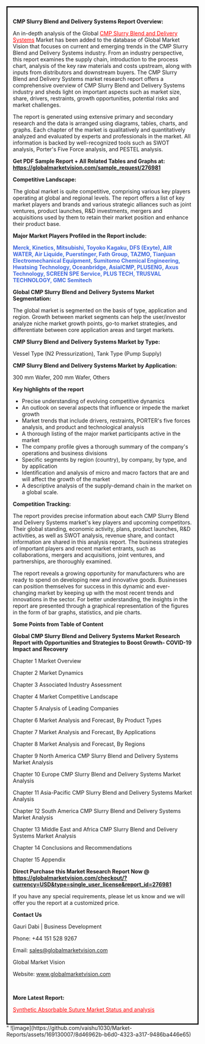 <div style='border: 3px solid black; padding: 1em;'>

<strong>CMP Slurry Blend and Delivery Systems Report Overview:</strong>

An in-depth analysis of the Global <a style='color: #ff0000;' href='https://globalmarketvision.com/reports/global-cmp-slurry-blend-and-delivery-systems-market/276981'>CMP Slurry Blend and Delivery Systems</a> Market has been added to the database of Global Market Vision that focuses on current and emerging trends in the CMP Slurry Blend and Delivery Systems industry. From an industry perspective, this report examines the supply chain, introduction to the process chart, analysis of the key raw materials and costs upstream, along with inputs from distributors and downstream buyers. The CMP Slurry Blend and Delivery Systems market research report offers a comprehensive overview of CMP Slurry Blend and Delivery Systems industry and sheds light on important aspects such as market size, share, drivers, restraints, growth opportunities, potential risks and market challenges.

The report is generated using extensive primary and secondary research and the data is arranged using diagrams, tables, charts, and graphs. Each chapter of the market is qualitatively and quantitatively analyzed and evaluated by experts and professionals in the market. All information is backed by well-recognized tools such as SWOT analysis, Porter's Five Force analysis, and PESTEL analysis.

<strong>Get PDF Sample Report + All Related Tables and Graphs at</strong><strong>:</strong><strong> <a style='color: #ff0000;' href='https://globalmarketvision.com/sample_request/276981?utm_source=linkedinPulse&utm_medium=SN&utm_campaign=SN'><strong>https://globalmarketvision.com/sample_request/276981</strong></a></strong>

<strong>Competitive Landscape:</strong>

The global market is quite competitive, comprising various key players operating at global and regional levels. The report offers a list of key market players and brands and various strategic alliances such as joint ventures, product launches, R&amp;D investments, mergers and acquisitions used by them to retain their market position and enhance their product base.

<strong>Major Market Players Profiled in the Report include:</strong>

<strong style='color: #4169e1;'>Merck, Kinetics, Mitsubishi, Toyoko Kagaku, DFS (Exyte), AIR WATER, Air Liquide, Puerstinger, Fath Group, TAZMO, Tianjuan Electromechanical Equipment, Sumitomo Chemical Engineering, Hwatsing Technology, Oceanbridge, AsiaICMP, PLUSENG, Axus Technology, SCREEN SPE Service, PLUS TECH, TRUSVAL TECHNOLOGY, GMC Semitech</strong>

<strong>Global CMP Slurry Blend and Delivery Systems Market Segmentation:</strong>

The global market is segmented on the basis of type, application and region. Growth between market segments can help the user/investor analyze niche market growth points, go-to market strategies, and differentiate between core application areas and target markets.

<strong>CMP Slurry Blend and Delivery Systems Market by Type</strong><strong>:</strong>

Vessel Type (N2 Pressurization), Tank Type (Pump Supply)

<strong>CMP Slurry Blend and Delivery Systems Market by</strong><strong> Application:</strong>

300 mm Wafer, 200 mm Wafer, Others

<strong>Key highlights of the report</strong>
<ul>
  <li>Precise understanding of evolving competitive dynamics</li>
  <li>An outlook on several aspects that influence or impede the market growth</li>
  <li>Market trends that include drivers, restraints, PORTER's five forces analysis, and product and technological analysis</li>
  <li>A thorough listing of the major market participants active in the market</li>
  <li>The company profile gives a thorough summary of the company's operations and business divisions</li>
  <li>Specific segments by region (country), by company, by type, and by application</li>
  <li>Identification and analysis of micro and macro factors that are and will affect the growth of the market</li>
  <li>A descriptive analysis of the supply-demand chain in the market on a global scale.</li>
</ul>
<strong>Competition Tracking:</strong>

The report provides precise information about each CMP Slurry Blend and Delivery Systems market's key players and upcoming competitors. Their global standing, economic activity, plans, product launches, R&amp;D activities, as well as SWOT analysis, revenue share, and contact information are shared in this analysis report. The business strategies of important players and recent market entrants, such as collaborations, mergers and acquisitions, joint ventures, and partnerships, are thoroughly examined.

The report reveals a growing opportunity for manufacturers who are ready to spend on developing new and innovative goods. Businesses can position themselves for success in this dynamic and ever-changing market by keeping up with the most recent trends and innovations in the sector. For better understanding, the insights in the report are presented through a graphical representation of the figures in the form of bar graphs, statistics, and pie charts.

<strong>Some Points from Table of Content</strong>

<strong>Global CMP Slurry Blend and Delivery Systems Market Research Report with Opportunities and Strategies to Boost Growth- COVID-19 Impact and Recovery</strong>

Chapter 1 Market Overview

Chapter 2 Market Dynamics

Chapter 3 Associated Industry Assessment

Chapter 4 Market Competitive Landscape

Chapter 5 Analysis of Leading Companies

Chapter 6 Market Analysis and Forecast, By Product Types

Chapter 7 Market Analysis and Forecast, By Applications

Chapter 8 Market Analysis and Forecast, By Regions

Chapter 9 North America CMP Slurry Blend and Delivery Systems Market Analysis

Chapter 10 Europe CMP Slurry Blend and Delivery Systems Market Analysis

Chapter 11 Asia-Pacific CMP Slurry Blend and Delivery Systems Market Analysis

Chapter 12 South America CMP Slurry Blend and Delivery Systems Market Analysis

Chapter 13 Middle East and Africa CMP Slurry Blend and Delivery Systems Market Analysis

Chapter 14 Conclusions and Recommendations

Chapter 15 Appendix

<strong>Direct Purchase this Market Research Report Now @ <a style='color: #ff0000;' href='https://globalmarketvision.com/checkout/?currency=USD&type=single_user_license&report_id=276981?utm_source=linkedinPulse&utm_medium=SN&utm_campaign=SN'><strong>https://globalmarketvision.com/checkout/?currency=USD&type=single_user_license&report_id=276981</strong></a></strong>

If you have any special requirements, please let us know and we will offer you the report at a customized price.
<p id='ember58' class='ember-view reader-content-blocks__paragraph'><strong>Contact Us</strong></p>
<p id='ember59' class='ember-view reader-content-blocks__paragraph'>Gauri Dabi | Business Development</p>
<p id='ember60' class='ember-view reader-content-blocks__paragraph'>Phone: +44 151 528 9267</p>
Email: <a href='mailto:sales@globalmarketvision.com'>sales@globalmarketvision.com</a>

Global Market Vision

Website: <a href='http://www.globalmarketvision.com/'>www.globalmarketvision.com</a>

&nbsp;

<strong>More Latest Report:</strong>

<a style='color: #ff0000;' href='https://medium.com/@rucharoy818/synthetic-absorbable-suture-market-status-and-analysis-7cd1531dec00'>Synthetic Absorbable Suture Market Status and analysis</a>

</div>"
![image](https://github.com/vaishu1030/Market-Reports/assets/169130007/8d46962b-b6d0-4323-a317-9486ba446e65)
